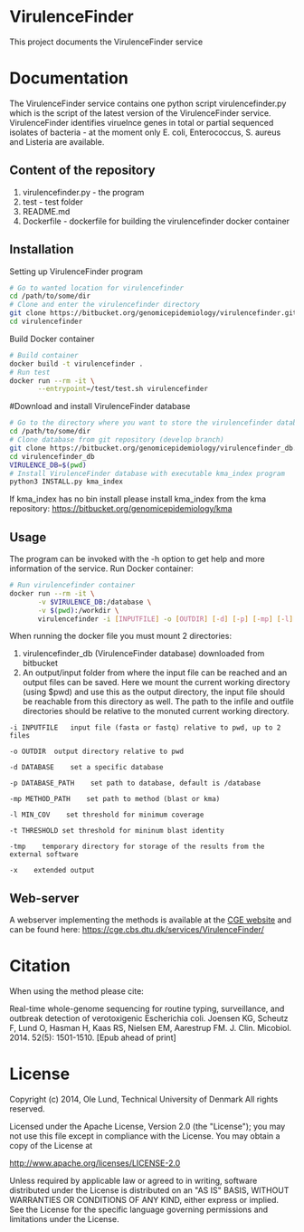 VirulenceFinder
===================

This project documents the VirulenceFinder service


Documentation
=============

The VirulenceFinder service contains one python script virulencefinder.py which is the script of the latest
version of the VirulenceFinder service. VirulenceFinder identifies viruelnce genes in total or partial sequenced
isolates of bacteria - at the moment only E. coli, Enterococcus, S. aureus and Listeria are available.


## Content of the repository
1. virulencefinder.py      - the program
2. test     	- test folder
3. README.md
4. Dockerfile   - dockerfile for building the virulencefinder docker container


## Installation

Setting up VirulenceFinder program
```bash
# Go to wanted location for virulencefinder
cd /path/to/some/dir
# Clone and enter the virulencefinder directory
git clone https://bitbucket.org/genomicepidemiology/virulencefinder.git
cd virulencefinder
```

Build Docker container
```bash
# Build container
docker build -t virulencefinder .
# Run test
docker run --rm -it \
       --entrypoint=/test/test.sh virulencefinder
```

#Download and install VirulenceFinder database

```bash
# Go to the directory where you want to store the virulencefinder database
cd /path/to/some/dir
# Clone database from git repository (develop branch)
git clone https://bitbucket.org/genomicepidemiology/virulencefinder_db.git
cd virulencefinder_db
VIRULENCE_DB=$(pwd)
# Install VirulenceFinder database with executable kma_index program
python3 INSTALL.py kma_index
```

If kma_index has no bin install please install kma_index from the kma repository:
https://bitbucket.org/genomicepidemiology/kma

## Usage

The program can be invoked with the -h option to get help and more information of the service.
Run Docker container:


```bash
# Run virulencefinder container
docker run --rm -it \
       -v $VIRULENCE_DB:/database \
       -v $(pwd):/workdir \
       virulencefinder -i [INPUTFILE] -o [OUTDIR] [-d] [-p] [-mp] [-l] [-t] [-tmp] [-x]
```

When running the docker file you must mount 2 directories: 
 1. virulencefinder_db (VirulenceFinder database) downloaded from bitbucket
 2. An output/input folder from where the input file can be reached and an output files can be saved. 
Here we mount the current working directory (using $pwd) and use this as the output directory, 
the input file should be reachable from this directory as well. The path to the infile and outfile
directories should be relative to the monuted current working directory.


`-i INPUTFILE	input file (fasta or fastq) relative to pwd, up to 2 files`

`-o OUTDIR	output directory relative to pwd`

`-d DATABASE    set a specific database`

`-p DATABASE_PATH    set path to database, default is /database`

`-mp METHOD_PATH    set path to method (blast or kma)`

`-l MIN_COV    set threshold for minimum coverage`

`-t THRESHOLD set threshold for mininum blast identity`

`-tmp    temporary directory for storage of the results from the external software`

`-x    extended output`

## Web-server

A webserver implementing the methods is available at the [CGE website](http://www.genomicepidemiology.org/) and can be found here:
https://cge.cbs.dtu.dk/services/VirulenceFinder/

Citation
=======

When using the method please cite:

Real-time whole-genome sequencing for routine typing, surveillance, and outbreak detection of verotoxigenic Escherichia coli.
Joensen KG, Scheutz F, Lund O, Hasman H, Kaas RS, Nielsen EM, Aarestrup FM.
J. Clin. Micobiol. 2014. 52(5): 1501-1510.
[Epub ahead of print]


License
=======

Copyright (c) 2014, Ole Lund, Technical University of Denmark
All rights reserved.

Licensed under the Apache License, Version 2.0 (the "License");
you may not use this file except in compliance with the License.
You may obtain a copy of the License at

   http://www.apache.org/licenses/LICENSE-2.0

Unless required by applicable law or agreed to in writing, software
distributed under the License is distributed on an "AS IS" BASIS,
WITHOUT WARRANTIES OR CONDITIONS OF ANY KIND, either express or implied.
See the License for the specific language governing permissions and
limitations under the License.

